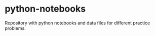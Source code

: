 # python-notebooks
Repository with python notebooks and data files for different practice problems.
